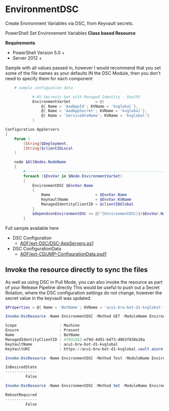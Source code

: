 # EnvironmentDSC
Create Environment Variables via DSC, from Keyvault secrets.

PowerShell Set Environement Variables __Class based Resource__

__Requirements__
* PowerShell Version 5.0 +
* Server 2012 +

Sample with all values passed in, however I would recommend that you set some of the file names as your defaults 
IN the DSC Module, then you don't need to specify them for each component

```powershell
    # sample configuation data

            # KV Secrests Get with Managed Identity - Oauth2
            EnvironmentVarSet           = @(
                @{ Name = 'AadAppId'; KVName = 'kvglobal'},
                @{ Name = 'AadAppSecret'; KVName = 'kvglobal'},
                @{ Name = 'ServiceDnsName'; KVName = 'kvglobal'}
            )
```


```powershell
Configuration AppServers
{
    Param (
        [String]$Deployment,
        [String]$clientIDLocal
    )

    node $AllNodes.NodeName
    {
        #-------------------------------------------------------------------
        foreach ($EnvVar in $Node.EnvironmentVarSet)
        {
            EnvironmentDSC $EnvVar.Name
            {
                Name                    = $EnvVar.Name
                KeyVaultName            = $EnvVar.KVName
                ManagedIdentityClientID = $clientIDGlobal
            }
            $dependsonEnvironmentDSC += @("[EnvironmentDSC]$($EnvVar.Name)")
        }
```

Full sample available here

- DSC Configuration
    - [ADF/ext-DSC/DSC-AppServers.ps1](https://github.com/brwilkinson/AzureDeploymentFramework/blob/main/ADF/ext-DSC/DSC-AppServers.ps1#L448)
- DSC ConfigurationData
    - [ADF/ext-CD/JMP-ConfigurationData.psd1](https://github.com/brwilkinson/AzureDeploymentFramework/blob/main/ADF/ext-CD/API-ConfigurationData.psd1#L182)

## Invoke the resource directly to sync the files

As well as using DSC in Pull Mode, you can also invoke the resource as part of your Release Pipeline directly
This would be useful to push out a Secret Rotation, where the DSC configuration settings do not change,
however the secret value in the keyvault was updated.

```powershell
$Properties = @{ Name = 'BotName'; KVName = 'acu1-brw-bot-d1-kvglobal'; ManagedIdentityClientID = '47931453-e79d-4d91-bd73-d863f838e28a'}

Invoke-DscResource -Name EnvironmentDSC -Method GET -ModuleName EnvironmentDSC -Property $Properties

Scope                   : Machine
Ensure                  : Present
Name                    : BotName
ManagedIdentityClientID : 47931453-e79d-4d91-bd73-d863f838e28a
KeyVaultName            : acu1-brw-bot-d1-kvglobal
KeyVaultURI             : https://acu1-brw-bot-d1-kvglobal.vault.azure.net

Invoke-DscResource -Name EnvironmentDSC -Method Test -ModuleName EnvironmentDSC -Property $Properties

InDesiredState
--------------
         False

Invoke-DscResource -Name EnvironmentDSC -Method Set -ModuleName EnvironmentDSC -Property $Properties

RebootRequired
--------------
         False
```